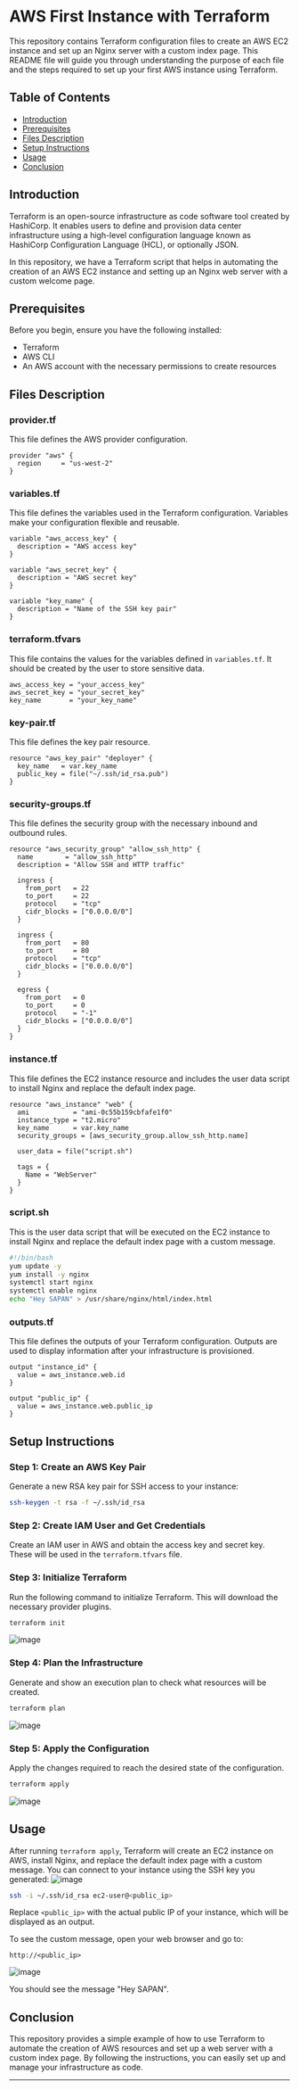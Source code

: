 # AWS First Instance with Terraform

This repository contains Terraform configuration files to create an AWS EC2 instance and set up an Nginx server with a custom index page. This README file will guide you through understanding the purpose of each file and the steps required to set up your first AWS instance using Terraform.

## Table of Contents

- [Introduction](#introduction)
- [Prerequisites](#prerequisites)
- [Files Description](#files-description)
- [Setup Instructions](#setup-instructions)
- [Usage](#usage)
- [Conclusion](#conclusion)

## Introduction

Terraform is an open-source infrastructure as code software tool created by HashiCorp. It enables users to define and provision data center infrastructure using a high-level configuration language known as HashiCorp Configuration Language (HCL), or optionally JSON.

In this repository, we have a Terraform script that helps in automating the creation of an AWS EC2 instance and setting up an Nginx web server with a custom welcome page.

## Prerequisites

Before you begin, ensure you have the following installed:

- Terraform
- AWS CLI
- An AWS account with the necessary permissions to create resources

## Files Description

### provider.tf

This file defines the AWS provider configuration.

```hcl
provider "aws" {
  region     = "us-west-2"
}
```

### variables.tf

This file defines the variables used in the Terraform configuration. Variables make your configuration flexible and reusable.

```hcl
variable "aws_access_key" {
  description = "AWS access key"
}

variable "aws_secret_key" {
  description = "AWS secret key"
}

variable "key_name" {
  description = "Name of the SSH key pair"
}
```

### terraform.tfvars

This file contains the values for the variables defined in `variables.tf`. It should be created by the user to store sensitive data.

```hcl
aws_access_key = "your_access_key"
aws_secret_key = "your_secret_key"
key_name       = "your_key_name"
```

### key-pair.tf

This file defines the key pair resource.

```hcl
resource "aws_key_pair" "deployer" {
  key_name   = var.key_name
  public_key = file("~/.ssh/id_rsa.pub")
}
```

### security-groups.tf

This file defines the security group with the necessary inbound and outbound rules.

```hcl
resource "aws_security_group" "allow_ssh_http" {
  name        = "allow_ssh_http"
  description = "Allow SSH and HTTP traffic"

  ingress {
    from_port   = 22
    to_port     = 22
    protocol    = "tcp"
    cidr_blocks = ["0.0.0.0/0"]
  }

  ingress {
    from_port   = 80
    to_port     = 80
    protocol    = "tcp"
    cidr_blocks = ["0.0.0.0/0"]
  }

  egress {
    from_port   = 0
    to_port     = 0
    protocol    = "-1"
    cidr_blocks = ["0.0.0.0/0"]
  }
}
```

### instance.tf

This file defines the EC2 instance resource and includes the user data script to install Nginx and replace the default index page.

```hcl
resource "aws_instance" "web" {
  ami           = "ami-0c55b159cbfafe1f0"
  instance_type = "t2.micro"
  key_name      = var.key_name
  security_groups = [aws_security_group.allow_ssh_http.name]

  user_data = file("script.sh")

  tags = {
    Name = "WebServer"
  }
}
```

### script.sh

This is the user data script that will be executed on the EC2 instance to install Nginx and replace the default index page with a custom message.

```sh
#!/bin/bash
yum update -y
yum install -y nginx
systemctl start nginx
systemctl enable nginx
echo "Hey SAPAN" > /usr/share/nginx/html/index.html
```

### outputs.tf

This file defines the outputs of your Terraform configuration. Outputs are used to display information after your infrastructure is provisioned.

```hcl
output "instance_id" {
  value = aws_instance.web.id
}

output "public_ip" {
  value = aws_instance.web.public_ip
}
```

## Setup Instructions

### Step 1: Create an AWS Key Pair

Generate a new RSA key pair for SSH access to your instance:

```sh
ssh-keygen -t rsa -f ~/.ssh/id_rsa
```

### Step 2: Create IAM User and Get Credentials

Create an IAM user in AWS and obtain the access key and secret key. These will be used in the `terraform.tfvars` file.

### Step 3: Initialize Terraform

Run the following command to initialize Terraform. This will download the necessary provider plugins.

```sh
terraform init
```
![image](https://github.com/user-attachments/assets/15713140-25eb-4366-b8fc-7952d22fb7a2)


### Step 4: Plan the Infrastructure

Generate and show an execution plan to check what resources will be created.

```sh
terraform plan
```
![image](https://github.com/user-attachments/assets/a23e0075-baa2-4def-a196-7fb95f1d1dfe)

### Step 5: Apply the Configuration

Apply the changes required to reach the desired state of the configuration.

```sh
terraform apply
```
![image](https://github.com/user-attachments/assets/35ffe8fa-46ed-430a-af75-e4cf489ba815)

## Usage

After running `terraform apply`, Terraform will create an EC2 instance on AWS, install Nginx, and replace the default index page with a custom message. You can connect to your instance using the SSH key you generated:
![image](https://github.com/user-attachments/assets/87da38e5-e487-4c1d-a1d8-6ddb6a214efa)


```sh
ssh -i ~/.ssh/id_rsa ec2-user@<public_ip>
```

Replace `<public_ip>` with the actual public IP of your instance, which will be displayed as an output.

To see the custom message, open your web browser and go to:

```
http://<public_ip>
```
![image](https://github.com/user-attachments/assets/ecb386fe-1241-4f2c-b184-c6b468cb3cb4)

You should see the message "Hey SAPAN".

## Conclusion

This repository provides a simple example of how to use Terraform to automate the creation of AWS resources and set up a web server with a custom index page. By following the instructions, you can easily set up and manage your infrastructure as code.

---
